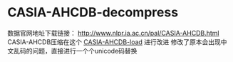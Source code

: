 # CASIA-AHCDB-decompress
数据官网地址下载链接： http://www.nlpr.ia.ac.cn/pal/CASIA-AHCDB.html
CASIA-AHCDB压缩在这个 [CASIA-AHCDB-load](https://github.com/detachment8/CASIA-AHCDB-load) 进行改进
修改了原本会出现中文乱码的问题，直接进行一个个unicode码替换

